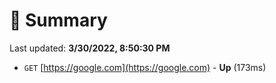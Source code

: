 # 📖 Summary
Last updated: **3/30/2022, 8:50:30 PM**

- `GET` [https://google.com](https://google.com) - **Up** (173ms)
